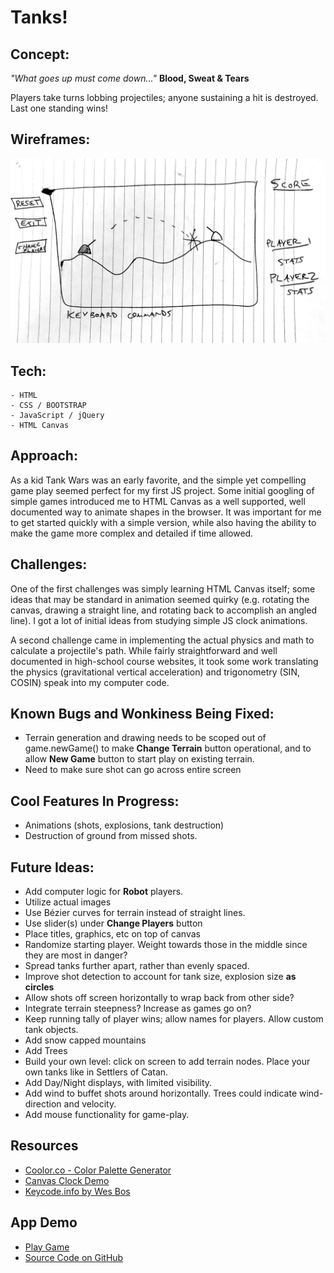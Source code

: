# Tanks!

## Concept:

_"What goes up must come down..."_
**Blood, Sweat & Tears**

Players take turns lobbing projectiles; anyone sustaining a hit is destroyed. Last one standing wins!

## Wireframes:

![Initial Hand Drawn Wireframe](./wireframe.jpg)

## Tech:

    - HTML
    - CSS / BOOTSTRAP
    - JavaScript / jQuery
    - HTML Canvas

## Approach:

As a kid Tank Wars was an early favorite, and the simple yet compelling game play seemed perfect for my first JS project. Some initial googling of simple games introduced me to HTML Canvas as a well supported, well documented way to animate shapes in the browser. It was important for me to get started quickly with a simple version, while also having the ability to make the game more complex and detailed if time allowed.

## Challenges:

One of the first challenges was simply learning HTML Canvas itself; some ideas that may be standard in animation seemed quirky (e.g. rotating the canvas, drawing a straight line, and rotating back to accomplish an angled line). I got a lot of initial ideas from studying simple JS clock animations.

A second challenge came in implementing the actual physics and math to calculate a projectile's path. While fairly straightforward and well documented in high-school course websites, it took some work translating the physics (gravitational vertical acceleration) and trigonometry (SIN, COSIN) speak into my computer code.

## Known Bugs and Wonkiness Being Fixed:

- Terrain generation and drawing needs to be scoped out of game.newGame() to make **Change Terrain** button operational, and to allow **New Game** button to start play on existing terrain.
- Need to make sure shot can go across entire screen

## Cool Features In Progress:

- Animations (shots, explosions, tank destruction)
- Destruction of ground from missed shots.

## Future Ideas:

- Add computer logic for **Robot** players.
- Utilize actual images
- Use Bézier curves for terrain instead of straight lines.
- Use slider(s) under **Change Players** button
- Place titles, graphics, etc on top of canvas
- Randomize starting player. Weight towards those in the middle since they are most in danger?
- Spread tanks further apart, rather than evenly spaced.
- Improve shot detection to account for tank size, explosion size **as circles**
- Allow shots off screen horizontally to wrap back from other side?
- Integrate terrain steepness? Increase as games go on?
- Keep running tally of player wins; allow names for players. Allow custom tank objects.
- Add snow capped mountains
- Add Trees
- Build your own level: click on screen to add terrain nodes. Place your own tanks like in Settlers of Catan.
- Add Day/Night displays, with limited visibility.
- Add wind to buffet shots around horizontally. Trees could indicate wind-direction and velocity.
- Add mouse functionality for game-play.

## Resources

- [Coolor.co - Color Palette Generator](http://www.coolors.co)
- [Canvas Clock Demo](http://www.dhtmlgoodies.com/tutorials/canvas-clock/)
- [Keycode.info by Wes Bos](https://keycode.info/)

## App Demo

- [Play Game](http://www.benhammondmusic.com/tanks/)
- [Source Code on GitHub](https://github.com/benhammondmusic/benhammondmusic.github.io/tree/main/tanks)
